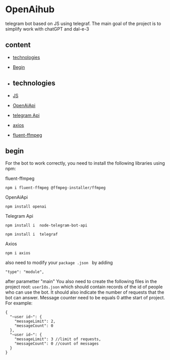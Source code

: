  # OpenAihub
 telegram bot based on JS using telegraf. The main goal of the project is to simplify work with chatGPT and dal-e-3 
 
## content
- [technologies](#technologies)
- [Begin](#begin)

- ## technologies
- [JS](https://www.javascript.com/)
- [OpenAiApi](https://openai.com/blog/openai-api)
- [telegram Api](https://core.telegram.org/bots)
- [axios](https://github.com/axios/axios)
- [fluent-ffmpeg](https://github.com/fluent-ffmpeg/node-fluent-ffmpeg)

 ## begin
 For the bot to work correctly, you need to install the following libraries using npm:
 
 fluent-ffmpeg
 ```
 npm i fluent-ffmpeg @ffmpeg-installer/ffmpeg
```

OpenAiApi 
```
npm install openai
```

Telegram Api
``` 
npm install i  node-telegram-bot-api
```
```
npm install i  telegraf
 ```

Axios
```
npm i axios
```
also need to modify your ```package .json ``` by adding
```
"type": "module",
```
after parametter "main"
You also need to create the following files in the project root:
```userIds.json```
which should contain records of the id of people who can use the bot. It should also indicate the number of requests that the bot can answer. Message counter need to be equals 0 atthe start of project. For example:
```
{
  "~user id~": {
    "messageLimit": 2,
    "messageCount": 0
  },
  "~user id~": {
    "messageLimit": 3 //limit of requests,
    "messageCount": 0 //count of messages
  }
}
```
